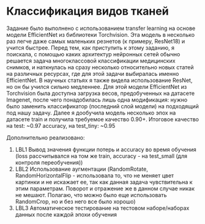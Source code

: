 # Классификация видов тканей

Задание было выполнено с использованием transfer learning на основе модели EfficientNet из библиотеки Torchvision. Эта модель в несколько раз легче даже самых маленьких резнетов (к примеру, ResNet18) и учится быстрее. Перед тем, как приступить к этому заданию, я поискала, с помощью каких архитектур нейронных сетей обычно решается задача многоклассовой классификации медицинских снимков, и наткнулась на сразу несколько относительно новых статей на различных ресурсах, где для этой задачи выбиралась именно EfficientNet. В научных статьях я также видела использование ResNet, но он бы учился сильно медленнее. 
Для этой модели EfficientNet из Torchvision была доступна загрузка весов, предобученных на датасете Imagenet, после чего понадобилась лишь одна модификация: нужно было заменить классификатор (последний слой модели) на подходящий под нашу задачу. Далее я дообучила модель несколько эпох на датасете train и получила требуемое качество 0.90+. Итоговое качество на test: ~0.97 accuracy, на test_tiny: ~0.95

Дополнительно реализовано:
1) LBL1 Вывод значения функции потерь и accuracy во время обучения (loss рассчитывался на том же train, accuracy - на test_small (для контроля переобучения))
2) LBL2 Использование аугментации (RandomRotate, RandomHorizontalFlip - использовала то, что не меняет цвет картинки и не искажает ее, так как данная задача чувствительна к этим параметрам. Поворот и отражение же в данном случае никак не мешают. Полагаю, что можно было еще использовать RandomCrop, но и без него все было хорошо)
3) LBL3 Автоматическое тестирование на тестовом наборе/наборах данных после каждой эпохи обучения
